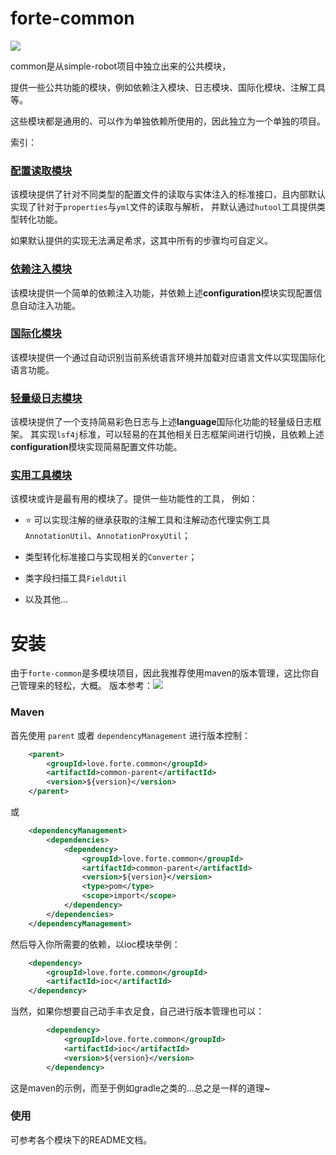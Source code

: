 # forte-common
[![](https://img.shields.io/maven-central/v/love.forte.common/common-parent)](https://repo1.maven.org/maven2/love/forte/common/)

common是从simple-robot项目中独立出来的公共模块，

提供一些公共功能的模块，例如依赖注入模块、日志模块、国际化模块、注解工具等。

这些模块都是通用的、可以作为单独依赖所使用的，因此独立为一个单独的项目。

索引：

### [配置读取模块](./configuration)

该模块提供了针对不同类型的配置文件的读取与实体注入的标准接口，且内部默认实现了针对于`properties`与`yml`文件的读取与解析，
并默认通过`hutool`工具提供类型转化功能。

如果默认提供的实现无法满足希求，这其中所有的步骤均可自定义。

### [依赖注入模块](./ioc)

该模块提供一个简单的依赖注入功能，并依赖上述**configuration**模块实现配置信息自动注入功能。

### [国际化模块](./language)

该模块提供一个通过自动识别当前系统语言环境并加载对应语言文件以实现国际化语言功能。

### [轻量级日志模块](./log)

该模块提供了一个支持简易彩色日志与上述**language**国际化功能的轻量级日志框架。
其实现`lsf4j`标准，可以轻易的在其他相关日志框架间进行切换，且依赖上述**configuration**模块实现简易配置文件功能。

### [实用工具模块](./utils)

该模块或许是最有用的模块了。提供一些功能性的工具，
例如：

- ⭐ 可以实现注解的继承获取的注解工具和注解动态代理实例工具`AnnotationUtil`、`AnnotationProxyUtil`；

- 类型转化标准接口与实现相关的`Converter`；

- 类字段扫描工具`FieldUtil`

- 以及其他...



# 安装

由于`forte-common`是多模块项目，因此我推荐使用maven的版本管理，这比你自己管理来的轻松，大概。
版本参考：[![](https://img.shields.io/maven-central/v/love.forte.common/common-parent)](https://repo1.maven.org/maven2/love/forte/common/)

### Maven

首先使用 `parent` 或者 `dependencyManagement` 进行版本控制：
```xml
    <parent>
        <groupId>love.forte.common</groupId>
        <artifactId>common-parent</artifactId>
        <version>${version}</version>
    </parent>
```
或
```xml
    <dependencyManagement>
        <dependencies>
            <dependency>
                <groupId>love.forte.common</groupId>
                <artifactId>common-parent</artifactId>
                <version>${version}</version>
                <type>pom</type>
                <scope>import</scope>
            </dependency>
        </dependencies>
    </dependencyManagement>
```

然后导入你所需要的依赖，以ioc模块举例：
```xml
    <dependency>
        <groupId>love.forte.common</groupId>
        <artifactId>ioc</artifactId>
    </dependency>
```

当然，如果你想要自己动手丰衣足食，自己进行版本管理也可以：
```xml
        <dependency>
            <groupId>love.forte.common</groupId>
            <artifactId>ioc</artifactId>
            <version>${version}</version>
        </dependency>
```

这是maven的示例，而至于例如gradle之类的...总之是一样的道理~


### 使用
可参考各个模块下的README文档。


